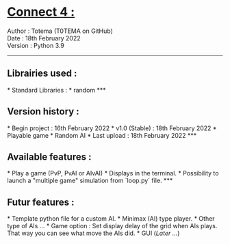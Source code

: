 <u><h1> Connect 4 :</h1></u>
Author : Totema (T0TEMA on GitHub)  
Date : 18th February 2022  
Version : Python 3.9
***
<h2>Librairies used :</h2>
* Standard Libraries :
  * random
***
<h2>Version history :</h2>
* Begin project : 16th February 2022  
* v1.0 (Stable) : 18th February 2022  
  * Playable game
  * Random AI
* Last upload   : 18th February 2022  
***
<h2>Available features :</h2>
* Play a game (PvP, PvAI or AIvAI)
  * Displays in the terminal. 
* Possibility to launch a "multiple game" simulation from `loop.py` file.
***
<h2>Futur features :</h2>
* Template python file for a custom AI.
* Minimax (AI) type player.
  * Other type of AIs ...
* Game option : Set display delay of the grid when AIs plays. That way you can see what move the AIs did.
* GUI (<i>Later ...</i>)